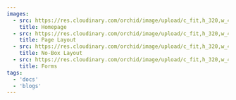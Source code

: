 ```yaml
---
images:
  - src: https://res.cloudinary.com/orchid/image/upload/c_fit,h_320,w_480/v1549253492/themes/copper/1.png
    title: Homepage
  - src: https://res.cloudinary.com/orchid/image/upload/c_fit,h_320,w_480/v1549253492/themes/copper/2.jpg
    title: Page Layout
  - src: https://res.cloudinary.com/orchid/image/upload/c_fit,h_320,w_480/v1549253492/themes/copper/3.jpg
    title: No-Box Layout
  - src: https://res.cloudinary.com/orchid/image/upload/c_fit,h_320,w_480/v1549253492/themes/copper/4.jpg
    title: Forms
tags:
  - 'docs'
  - 'blogs'
---
```

